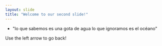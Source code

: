 ```yaml
---
layout: slide
title: "Welcome to our second slide!"
---
```

- "lo que sabemos es una gota de agua lo que ignoramos es el océano"

Use the left arrow to go back!
